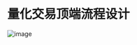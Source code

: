 # 量化交易顶端流程设计
![image](https://github.com/1244717053/YAYA/assets/53500671/e124072e-437c-47a0-9ff7-5f6ef2a0a061)
